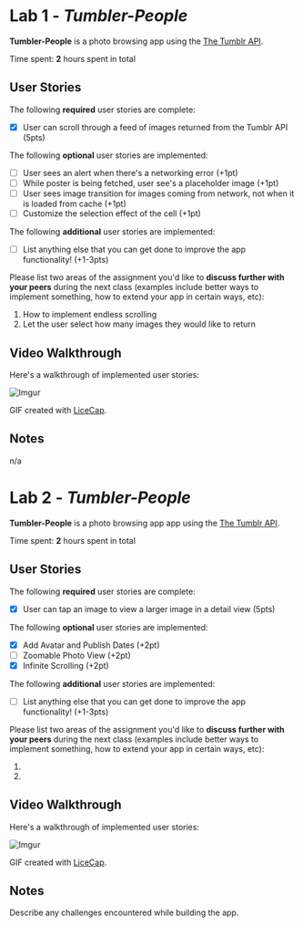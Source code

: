 # Lab 1 - *Tumbler-People*

**Tumbler-People** is a photo browsing app using the [The Tumblr API](https://www.tumblr.com/docs/en/api/v2#posts).

Time spent: **2** hours spent in total

## User Stories

The following **required** user stories are complete:

- [X] User can scroll through a feed of images returned from the Tumblr API (5pts)

The following **optional** user stories are implemented:

- [ ] User sees an alert when there's a networking error (+1pt)
- [ ] While poster is being fetched, user see's a placeholder image (+1pt)
- [ ] User sees image transition for images coming from network, not when it is loaded from cache (+1pt)
- [ ] Customize the selection effect of the cell (+1pt)

The following **additional** user stories are implemented:

- [ ] List anything else that you can get done to improve the app functionality! (+1-3pts)

Please list two areas of the assignment you'd like to **discuss further with your peers** during the next class (examples include better ways to implement something, how to extend your app in certain ways, etc):

1. How to implement endless scrolling
2. Let the user select how many images they would like to return

## Video Walkthrough

Here's a walkthrough of implemented user stories:

![Imgur](https://i.imgur.com/r52xEc2.gif)

GIF created with [LiceCap](http://www.cockos.com/licecap/).

## Notes

n/a

# Lab 2 - *Tumbler-People*

**Tumbler-People** is a photo browsing app app using the [The Tumblr API](https://www.tumblr.com/docs/en/api/v2#posts).

Time spent: **2** hours spent in total

## User Stories

The following **required** user stories are complete:

- [X] User can tap an image to view a larger image in a detail view (5pts)

The following **optional** user stories are implemented:

- [X] Add Avatar and Publish Dates (+2pt)
- [ ] Zoomable Photo View (+2pt)
- [X] Infinite Scrolling (+2pt)

The following **additional** user stories are implemented:

- [ ] List anything else that you can get done to improve the app functionality! (+1-3pts)

Please list two areas of the assignment you'd like to **discuss further with your peers** during the next class (examples include better ways to implement something, how to extend your app in certain ways, etc):

1.
2.

## Video Walkthrough

Here's a walkthrough of implemented user stories:

![Imgur](https://i.imgur.com/l6gs1OD.gif)

GIF created with [LiceCap](http://www.cockos.com/licecap/).

## Notes

Describe any challenges encountered while building the app.
